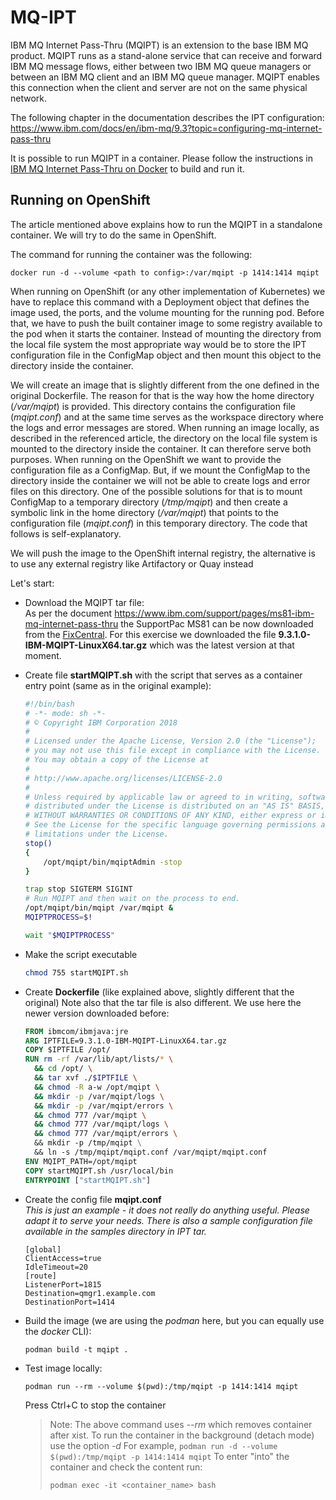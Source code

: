 
# MQ-IPT


IBM MQ Internet Pass-Thru (MQIPT) is an extension to the base IBM MQ product. MQIPT runs as a stand-alone service that can receive and forward IBM MQ message flows, either between two IBM MQ queue managers or between an IBM MQ client and an IBM MQ queue manager. MQIPT enables this connection when the client and server are not on the same physical network.

The following chapter in the documentation describes the IPT configuration:
https://www.ibm.com/docs/en/ibm-mq/9.3?topic=configuring-mq-internet-pass-thru

It is possible to run MQIPT in a container. Please follow the instructions in [IBM MQ Internet Pass-Thru on Docker](https://github.com/ibm-messaging/mq-container/tree/master/incubating/mqipt) to build and run it. 

## Running on OpenShift

The article mentioned above explains how to run the MQIPT in a standalone container. We will try to do the same in OpenShift. 

The command for running the container was the following:
```
docker run -d --volume <path to config>:/var/mqipt -p 1414:1414 mqipt
```

When running on OpenShift (or any other implementation of Kubernetes) we have to replace this command with a Deployment object that defines the image used, the ports, and the volume mounting for the running pod. Before that, we have to push the built container image to some registry available to the pod when it starts the container. Instead of mounting the directory from the local file system the most appropriate way would be to store the IPT configuration file in the ConfigMap object and then mount this object to the directory inside the container.

We will create an image that is slightly different from the one defined in the original Dockerfile. The reason for that is the way how the home directory (*/var/mqipt*) is provided. This directory contains the configuration file (*mqipt.conf*) and at the same time serves as the workspace directory where the logs and error messages are stored. When running an image locally, as described in the referenced article, the directory on the local file system is mounted to the directory inside the container. It can therefore serve both purposes. When running on the OpenShift we want to provide the configuration file as a ConfigMap. But, if we mount the ConfigMap to the directory inside the container we will not be able to create logs and error files on this directory. One of the possible solutions for that is to mount ConfigMap to a temporary directory (*/tmp/mqipt*) and then create a symbolic link in the home directory (*/var/mqipt*) that points to the configuration file (*mqipt.conf*) in this temporary directory. The code that follows is self-explanatory.

We will push the image to the OpenShift internal registry, the alternative is to use any external registry like Artifactory or Quay instead

Let's start:

- Download the MQIPT tar file: <br>
  As per the document https://www.ibm.com/support/pages/ms81-ibm-mq-internet-pass-thru the SupportPac MS81 can be now downloaded from the [FixCentral](https://www.ibm.com/support/fixcentral/swg/selectFixes?parent=ibm~WebSphere&product=ibm/WebSphere/WebSphere+MQ&release=9.3.0.0&platform=All&function=fixid&fixids=*IBM-MQIPT*). For this exercise we downloaded the file **9.3.1.0-IBM-MQIPT-LinuxX64.tar.gz** which was the latest version at that moment.

- Create file  **startMQIPT.sh** with the script that serves as a container entry point (same as in the original example):
  ```sh
  #!/bin/bash
  # -*- mode: sh -*-
  # © Copyright IBM Corporation 2018
  #
  # Licensed under the Apache License, Version 2.0 (the "License");
  # you may not use this file except in compliance with the License.
  # You may obtain a copy of the License at
  #
  # http://www.apache.org/licenses/LICENSE-2.0
  #
  # Unless required by applicable law or agreed to in writing, software
  # distributed under the License is distributed on an "AS IS" BASIS,
  # WITHOUT WARRANTIES OR CONDITIONS OF ANY KIND, either express or implied.
  # See the License for the specific language governing permissions and
  # limitations under the License.
  stop()
  {
      /opt/mqipt/bin/mqiptAdmin -stop
  }

  trap stop SIGTERM SIGINT
  # Run MQIPT and then wait on the process to end.
  /opt/mqipt/bin/mqipt /var/mqipt &
  MQIPTPROCESS=$!

  wait "$MQIPTPROCESS"    
  ```

- Make the script executable
  ```sh
  chmod 755 startMQIPT.sh
  ```  

- Create **Dockerfile** (like explained above, slightly different that the original)
  Note also that the tar file is also different. We use here the newer version downloaded before:
  ```Dockerfile
  FROM ibmcom/ibmjava:jre
  ARG IPTFILE=9.3.1.0-IBM-MQIPT-LinuxX64.tar.gz
  COPY $IPTFILE /opt/
  RUN rm -rf /var/lib/apt/lists/* \
    && cd /opt/ \
    && tar xvf ./$IPTFILE \
    && chmod -R a-w /opt/mqipt \
    && mkdir -p /var/mqipt/logs \
    && mkdir -p /var/mqipt/errors \
    && chmod 777 /var/mqipt \
    && chmod 777 /var/mqipt/logs \
    && chmod 777 /var/mqipt/errors \      
    && mkdir -p /tmp/mqipt \
    && ln -s /tmp/mqipt/mqipt.conf /var/mqipt/mqipt.conf
  ENV MQIPT_PATH=/opt/mqipt
  COPY startMQIPT.sh /usr/local/bin
  ENTRYPOINT ["startMQIPT.sh"]    
  ```

- Create the config file **mqipt.conf** <br> 
  *This is just an example - it does not really do anything useful. Please adapt it to serve your needs. There is also a sample configuration file available in the samples directory in IPT tar.*
  ```
  [global]
  ClientAccess=true
  IdleTimeout=20
  [route]
  ListenerPort=1815
  Destination=qmgr1.example.com
  DestinationPort=1414
  ```  

- Build the image (we are using the *podman* here, but you can equally use the *docker* CLI):
  ```
  podman build -t mqipt .
  ```    

- Test image locally:
  ```
  podman run --rm --volume $(pwd):/tmp/mqipt -p 1414:1414 mqipt
  ```
  Press Ctrl+C to stop the container
  >Note:
  >The above command uses *--rm* which removes container after xist.
  >To run the container in the background (detach mode) use the option *-d*
  >For example, `podman run -d --volume $(pwd):/tmp/mqipt -p 1414:1414 mqipt`
  >To enter "into" the container and check the content run:
  >```
  >podman exec -it <container_name> bash
  >```


























